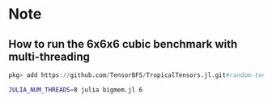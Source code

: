 # Note

## How to run the 6x6x6 cubic benchmark with multi-threading

```julia
pkg> add https://github.com/TensorBFS/TropicalTensors.jl.git#random-tensor
```

```bash
JULIA_NUM_THREADS=8 julia bigmem.jl 6
```
